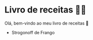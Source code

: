 # Livro de receitas :man_cook:

Olá, bem-vindo ao meu livro de receitas :wave:

- Strogonoff de Frango
